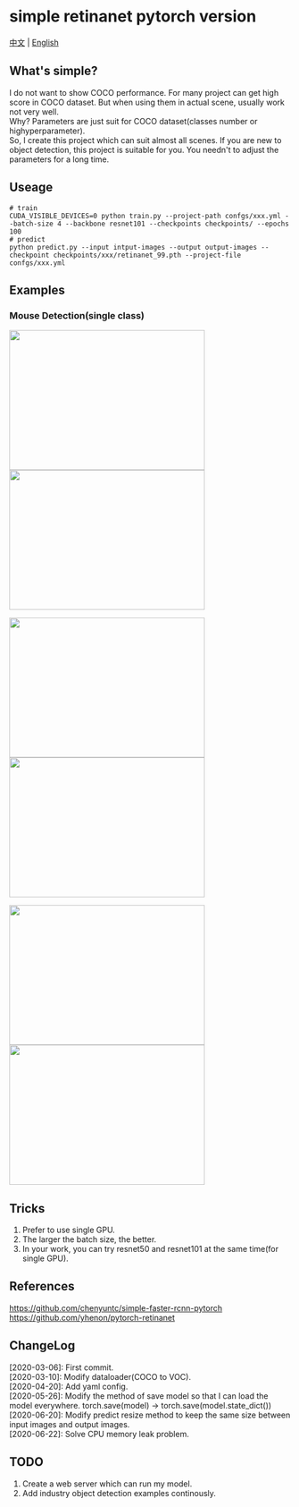 # simple retinanet pytorch version

[中文](./README_cn.md) | [English](./README.md)

## What's simple?
I do not want to show COCO performance. For many project can get high score in COCO dataset. But when using them in actual scene, usually work not very well.  
Why? Parameters are just suit for COCO dataset(classes number or highyperparameter).  
So, I create this project which can suit almost all scenes. If you are new to object detection, this project is suitable for you. You needn't to adjust the parameters for a long time.  

## Useage
```
# train
CUDA_VISIBLE_DEVICES=0 python train.py --project-path confgs/xxx.yml --batch-size 4 --backbone resnet101 --checkpoints checkpoints/ --epochs 100
# predict
python predict.py --input intput-images --output output-images --checkpoint checkpoints/xxx/retinanet_99.pth --project-file confgs/xxx.yml
```
## Examples
### Mouse Detection(single class)
<p align="left">
    <img width=350 height=250 src="https://github.com/yangbisheng2009/simple-retinanet-pytorch/blob/master/images/1.jpg">
    <img width=350 height=250 src="https://github.com/yangbisheng2009/simple-retinanet-pytorch/blob/master/images/2.jpg">
</p>
<p align="left">
    <img width=350 height=250 src="https://github.com/yangbisheng2009/simple-retinanet-pytorch/blob/master/images/3.jpg">
    <img width=350 height=250 src="https://github.com/yangbisheng2009/simple-retinanet-pytorch/blob/master/images/4.jpg">
</p>
<p align="left">
    <img width=350 height=250 src="https://github.com/yangbisheng2009/simple-retinanet-pytorch/blob/master/images/5.jpg">
    <img width=350 height=250 src="https://github.com/yangbisheng2009/simple-retinanet-pytorch/blob/master/images/6.jpg">
</p>

## Tricks
1. Prefer to use single GPU.
2. The larger the batch size, the better.
3. In your work, you can try resnet50 and resnet101 at the same time(for single GPU).

## References
https://github.com/chenyuntc/simple-faster-rcnn-pytorch  
https://github.com/yhenon/pytorch-retinanet  

## ChangeLog
[2020-03-06]: First commit.  
[2020-03-10]: Modify dataloader(COCO to VOC).  
[2020-04-20]: Add yaml config.  
[2020-05-26]: Modify the method of save model so that I can load the model everywhere. torch.save(model) -> torch.save(model.state_dict())  
[2020-06-20]: Modify predict resize method to keep the same size between input images and output images.  
[2020-06-22]: Solve CPU memory leak problem.  

## TODO
1. Create a web server which can run my model.
2. Add industry object detection examples continously.
